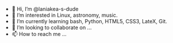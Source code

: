 - 👋 Hi, I’m @laniakea-s-dude
- 👀 I’m interested in Linux, astronomy, music.
- 🌱 I’m currently learning bash, Python, HTML5, CSS3, LateX, Git.
- 💞️ I’m looking to collaborate on ...
- 📫 How to reach me ...

<!---
laniakea-s-dude/laniakea-s-dude is a ✨ special ✨ repository because its `README.md` (this file) appears on your GitHub profile.
You can click the Preview link to take a look at your changes.
--->
